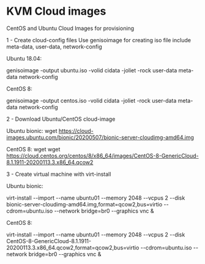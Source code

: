 # KVM Cloud images

CentOS and Ubuntu Cloud Images for provisioning

1 - Create cloud-config files
Use genisoimage for creating iso file include meta-data, user-data, network-config

Ubuntu 18.04:

genisoimage -output ubuntu.iso -volid cidata -joliet -rock user-data meta-data network-config

CentOS 8:

genisoimage -output centos.iso -volid cidata -joliet -rock user-data meta-data network-config

2 - Download Ubuntu/CentOS cloud-image

Ubuntu bionic:
wget https://cloud-images.ubuntu.com/bionic/20200507/bionic-server-cloudimg-amd64.img

CentOS 8:
wget wget https://cloud.centos.org/centos/8/x86_64/images/CentOS-8-GenericCloud-8.1.1911-20200113.3.x86_64.qcow2

3 - Create virtual machine with virt-install

Ubuntu bionic:

virt-install --import --name ubuntu01 --memory 2048 --vcpus 2 --disk bionic-server-cloudimg-amd64.img,format=qcow2,bus=virtio --cdrom=ubuntu.iso --network bridge=br0 --graphics vnc  &

CentOS 8:

virt-install --import --name ubuntu01 --memory 2048 --vcpus 2 --disk CentOS-8-GenericCloud-8.1.1911-20200113.3.x86_64.qcow2,format=qcow2,bus=virtio --cdrom=ubuntu.iso --network bridge=br0 --graphics vnc  &
